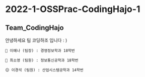 # 2022-1-OSSPrac-CodingHajo-1
## Team_CodingHajo

안녕하세요 팀 코딩하조 입니다 : ) 

```
🤪 이예나 (팀장) : 경영정보학과 18학번

🥰 최소영 (팀원) : 정보통신공학과 18학번

😊 이경석 (팀원) : 산업시스템공학과 14학번
```

